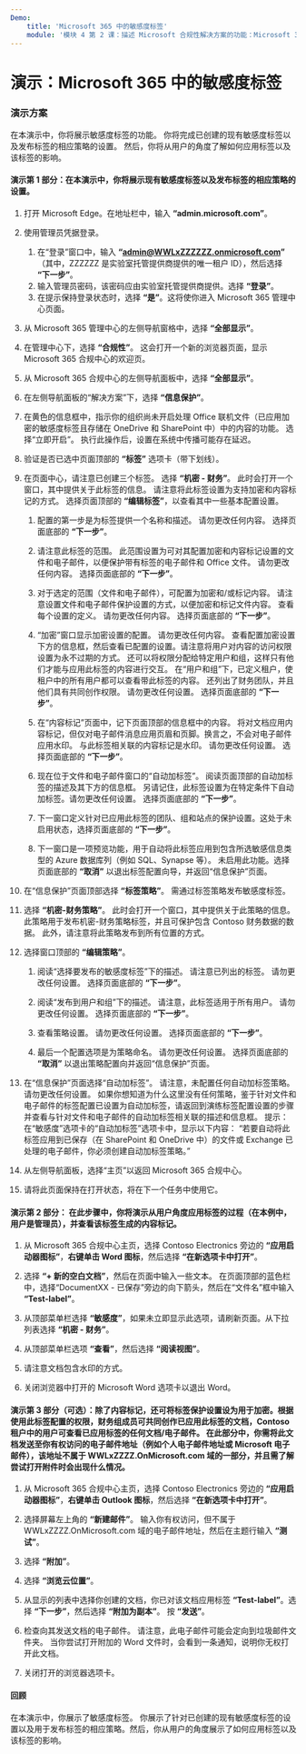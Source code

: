```yaml
---
Demo:
    title: 'Microsoft 365 中的敏感度标签'
    module: '模块 4 第 2 课：描述 Microsoft 合规性解决方案的功能：Microsoft 365 信息保护与治理功能介绍'
---
```



# 演示：Microsoft 365 中的敏感度标签

### 演示方案
在本演示中，你将展示敏感度标签的功能。  你将完成已创建的现有敏感度标签以及发布标签的相应策略的设置。   然后，你将从用户的角度了解如何应用标签以及该标签的影响。


#### 演示第 1 部分：在本演示中，你将展示现有敏感度标签以及发布标签的相应策略的设置。

1. 打开 Microsoft Edge。在地址栏中，输入 **“admin.microsoft.com”**。

1. 使用管理员凭据登录。
    1. 在“登录”窗口中，输入 **“admin@WWLxZZZZZZ.onmicrosoft.com”** （其中，ZZZZZZ 是实验室托管提供商提供的唯一租户 ID），然后选择 **“下一步”**。
    1. 输入管理员密码，该密码应由实验室托管提供商提供。选择 **“登录”**。
    1. 在提示保持登录状态时，选择 **“是”**。这将使你进入 Microsoft 365 管理中心页面。

1. 从 Microsoft 365 管理中心的左侧导航窗格中，选择 **“全部显示”**。

1. 在管理中心下，选择 **“合规性”**。  这会打开一个新的浏览器页面，显示 Microsoft 365 合规中心的欢迎页。  

1. 从 Microsoft 365 合规中心的左侧导航面板中，选择 **“全部显示”**。

1. 在左侧导航面板的“解决方案”下，选择 **“信息保护”**。

1. 在黄色的信息框中，指示你的组织尚未开启处理 Office 联机文件（已应用加密的敏感度标签且存储在 OneDrive 和 SharePoint 中）中的内容的功能。  选择“立即开启”。  执行此操作后，设置在系统中传播可能存在延迟。

1. 验证是否已选中页面顶部的 **“标签”** 选项卡（带下划线）。

1. 在页面中心，请注意已创建三个标签。  选择 **“机密 - 财务”**。  此时会打开一个窗口，其中提供关于此标签的信息。  请注意将此标签设置为支持加密和内容标记的方式。  选择页面顶部的 **“编辑标签”**，以查看其中一些基本配置设置。

    1. 配置的第一步是为标签提供一个名称和描述。  请勿更改任何内容。  选择页面底部的 **“下一步”**。

    1. 请注意此标签的范围。  此范围设置为可对其配置加密和内容标记设置的文件和电子邮件，以便保护带有标签的电子邮件和 Office 文件。  请勿更改任何内容。  选择页面底部的 **“下一步”**。

    1. 对于选定的范围（文件和电子邮件），可配置为加密和/或标记内容。  请注意设置文件和电子邮件保护设置的方式，以便加密和标记文件内容。  查看每个设置的定义。  请勿更改任何内容。  选择页面底部的 **“下一步”**。

    1. “加密”窗口显示加密设置的配置。  请勿更改任何内容。  查看配置加密设置下方的信息框，然后查看已配置的设置。请注意将用户对内容的访问权限设置为永不过期的方式。  还可以将权限分配给特定用户和组，这样只有他们才能与应用此标签的内容进行交互。  在“用户和组”下，已定义租户，使租户中的所有用户都可以查看带此标签的内容。  还列出了财务团队，并且他们具有共同创作权限。  请勿更改任何设置。  选择页面底部的 **“下一步”**。

    1. 在“内容标记”页面中，记下页面顶部的信息框中的内容。  将对文档应用内容标记，但仅对电子邮件消息应用页眉和页脚。换言之，不会对电子邮件应用水印。  与此标签相关联的内容标记是水印。  请勿更改任何设置。  选择页面底部的 **“下一步”**。

    1. 现在位于文件和电子邮件窗口的“自动加标签”。  阅读页面顶部的自动加标签的描述及其下方的信息框。  另请记住，此标签设置为在特定条件下自动加标签。请勿更改任何设置。  选择页面底部的 **“下一步”**。

    1. 下一窗口定义针对已应用此标签的团队、组和站点的保护设置。这处于未启用状态，选择页面底部的 **“下一步”**。 

    1. 下一窗口是一项预览功能，用于自动将此标签应用到包含所选敏感信息类型的 Azure 数据库列（例如 SQL、Synapse 等）。  未启用此功能。选择页面底部的 **“取消”** 以退出标签配置向导，并返回“信息保护”页面。 

1. 在“信息保护”页面顶部选择 **“标签策略”**。  需通过标签策略发布敏感度标签。  

1. 选择 **“机密-财务策略”**。  此时会打开一个窗口，其中提供关于此策略的信息。  此策略用于发布机密-财务策略标签，并且可保护包含 Contoso 财务数据的数据。  此外，请注意将此策略发布到所有位置的方式。  

1. 选择窗口顶部的 **“编辑策略”**。

    1. 阅读“选择要发布的敏感度标签”下的描述。  请注意已列出的标签。  请勿更改任何设置。  选择页面底部的 **“下一步”**。

    1. 阅读“发布到用户和组”下的描述。  请注意，此标签适用于所有用户。  请勿更改任何设置。  选择页面底部的 **“下一步”**。

    1. 查看策略设置。  请勿更改任何设置。  选择页面底部的 **“下一步”**。

    1. 最后一个配置选项是为策略命名。  请勿更改任何设置。  选择页面底部的 **“取消”** 以退出策略配置向并返回“信息保护”页面。

1. 在“信息保护”页面选择“自动加标签”。  请注意，未配置任何自动加标签策略。  请勿更改任何设置。  如果你想知道为什么这里没有任何策略，鉴于针对文件和电子邮件的标签配置已设置为自动加标签，请返回到演练标签配置设置的步骤并查看与针对文件和电子邮件的自动加标签相关联的描述和信息框。  提示：  在“敏感度”选项卡的“自动加标签”选项卡中，显示以下内容：  “若要自动将此标签应用到已保存（在 SharePoint 和 OneDrive 中）的文件或 Exchange 已处理的电子邮件，你必须创建自动加标签策略。”

1. 从左侧导航面板，选择“主页”以返回 Microsoft 365 合规中心。

1. 请将此页面保持在打开状态，将在下一个任务中使用它。


#### 演示第 2 部分：  在此步骤中，你将演示从用户角度应用标签的过程（在本例中，用户是管理员），并查看该标签生成的内容标记。

1. 从 Microsoft 365 合规中心主页，选择 Contoso Electronics 旁边的 **“应用启动器图标”**，**右键单击 Word 图标**，然后选择 **“在新选项卡中打开”**。  

1. 选择 **“+ 新的空白文档”**，然后在页面中输入一些文本。  在页面顶部的蓝色栏中，选择“DocumentXX - 已保存”旁边的向下箭头，然后在“文件名”框中输入 **“Test-label”**。

1. 从顶部菜单栏选择 **“敏感度”**，如果未立即显示此选项，请刷新页面。从下拉列表选择 **“机密 - 财务”**。 

1. 从顶部菜单栏选项 **“查看”**，然后选择 **“阅读视图”**。

1. 请注意文档包含水印的方式。  

1. 关闭浏览器中打开的 Microsoft Word 选项卡以退出 Word。

#### 演示第 3 部分（可选）：除了内容标记，还可将标签保护设置设为用于加密。根据使用此标签配置的权限，财务组成员可共同创作已应用此标签的文档，Contoso 租户中的用户可查看已应用标签的任何文档/电子邮件。  在此部分中，你需将此文档发送至你有权访问的电子邮件地址（例如个人电子邮件地址或 Microsoft 电子邮件），该地址不属于 WWLxZZZZ.OnMicrosoft.com 域的一部分，并且需了解尝试打开附件时会出现什么情况。  

1. 从 Microsoft 365 合规中心主页，选择 Contoso Electronics 旁边的 **“应用启动器图标”**，**右键单击 Outlook 图标**，然后选择 **“在新选项卡中打开”**。

1. 选择屏幕左上角的 **“新建邮件”**。  输入你有权访问，但不属于 WWLxZZZZ.OnMicrosoft.com 域的电子邮件地址，然后在主题行输入 **“测试”**。

1. 选择 **“附加”**。

1. 选择 **“浏览云位置”**。

1. 从显示的列表中选择你创建的文档，你已对该文档应用标签 **“Test-label”**。选择 **“下一步”**，然后选择 **“附加为副本”**。  按 **“发送”**。

1. 检查向其发送文档的电子邮件。  请注意，此电子邮件可能会定向到垃圾邮件文件夹。  当你尝试打开附加的 Word 文件时，会看到一条通知，说明你无权打开此文档。

1. 关闭打开的浏览器选项卡。


#### 回顾
在本演示中，你展示了敏感度标签。  你展示了针对已创建的现有敏感度标签的设置以及用于发布标签的相应策略。然后，你从用户的角度展示了如何应用标签以及该标签的影响。
